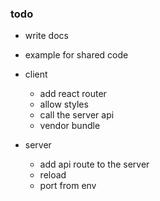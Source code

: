 ### todo
* write docs
* example for shared code
* client
  * add react router
  * allow styles
  * call the server api
  * vendor bundle
  
* server
  * add api route to the server
  * reload
  * port from env
  
  
